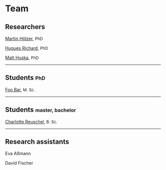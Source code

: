 # Team


## Researchers

[Martin Hölzer](team/martin.md), <font size="2">PhD</font> 

[Hugues Richard](team/hugues.md), <font size="2">PhD</font> 

[Matt Huska](team/matt.md), <font size="2">PhD</font> 

---

## Students <font size="3">PhD</font> 

[Foo Bar](), <font size="2">M. Sc.</font> 

---

## Students <font size="3">master, bachelor</font> 

[Charlotte Reuschel](team/charlotte.md), <font size="2">B. Sc.</font> 

---

## Research assistants

Eva Aßmann

David Fischer